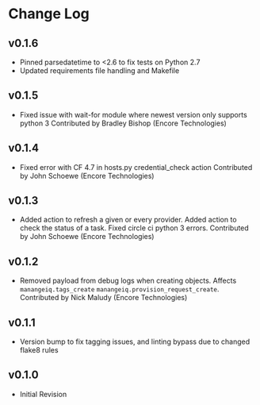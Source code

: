 # Change Log

## v0.1.6

- Pinned parsedatetime to <2.6 to fix tests on Python 2.7
- Updated requirements file handling and Makefile

## v0.1.5

- Fixed issue with wait-for module where newest version only supports python 3
  Contributed by Bradley Bishop (Encore Technologies)

## v0.1.4

- Fixed error with CF 4.7 in hosts.py credential_check action
  Contributed by John Schoewe (Encore Technologies)

## v0.1.3

- Added action to refresh a given or every provider.
  Added action to check the status of a task.
  Fixed circle ci python 3 errors.
  Contributed by John Schoewe (Encore Technologies)

## v0.1.2

- Removed payload from debug logs when creating objects.
  Affects `manangeiq.tags_create` `manangeiq.provision_request_create`.
  Contributed by Nick Maludy (Encore Technologies)

## v0.1.1

- Version bump to fix tagging issues, and linting bypass due to changed flake8 rules

## v0.1.0

- Initial Revision
